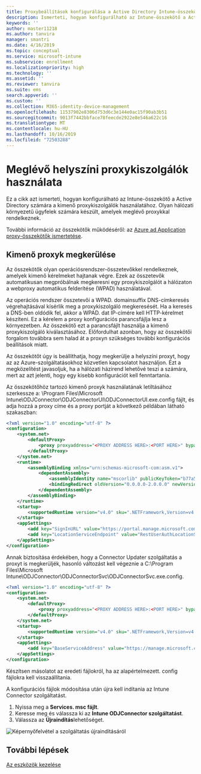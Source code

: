 ```yaml
---
title: Proxybeállítások konfigurálása a Active Directory Intune-összekötőhöz
description: Ismerteti, hogyan konfigurálható az Intune-összekötő a Active Directory számára a meglévő helyszíni proxykiszolgálók használata esetén.
keywords: ''
author: master11218
ms.author: tanvira
manager: smantri
ms.date: 4/16/2019
ms.topic: conceptual
ms.service: microsoft-intune
ms.subservice: enrollment
ms.localizationpriority: high
ms.technology: ''
ms.assetid: ''
ms.reviewer: tanvira
ms.suite: ems
search.appverid: ''
ms.custom: ''
ms.collection: M365-identity-device-management
ms.openlocfilehash: 11537902e8306d753d6c3e144e0ac15f90ab3b51
ms.sourcegitcommit: 9013f7442bbface78feecde2922e8e546a622c16
ms.translationtype: MT
ms.contentlocale: hu-HU
ms.lasthandoff: 10/16/2019
ms.locfileid: "72503288"
---
```

# <a name="work-with-existing-on-premises-proxy-servers"></a>Meglévő helyszíni proxykiszolgálók használata

Ez a cikk azt ismerteti, hogyan konfigurálható az Intune-összekötő a Active Directory számára a kimenő proxykiszolgálók használatához. Olyan hálózati környezetű ügyfelek számára készült, amelyek meglévő proxykkal rendelkeznek.

További információ az összekötők működéséről: az [Azure ad Application proxy-összekötők ismertetése](https://docs.microsoft.com/azure/active-directory/manage-apps/application-proxy-connectors).

## <a name="bypass-outbound-proxies"></a>Kimenő proxyk megkerülése

Az összekötők olyan operációsrendszer-összetevőkkel rendelkeznek, amelyek kimenő kérelmeket hajtanak végre. Ezek az összetevők automatikusan megpróbálnak megkeresni egy proxykiszolgálót a hálózaton a webproxy automatikus felderítése (WPAD) használatával.

Az operációs rendszer összetevői a WPAD. domainsuffix DNS-címkeresés végrehajtásával kísérlik meg a proxykiszolgáló megkeresését. Ha a keresés a DNS-ben oldódik fel, akkor a WPAD. dat IP-címére kell HTTP-kérelmet készíteni. Ez a kérelem a proxy konfigurációs parancsfájlja lesz a környezetben. Az összekötő ezt a parancsfájlt használja a kimenő proxykiszolgáló kiválasztásához. Előfordulhat azonban, hogy az összekötői forgalom továbbra sem halad át a proxyn szükséges további konfigurációs beállítások miatt.

Az összekötőt úgy is beállíthatja, hogy megkerülje a helyszíni proxyt, hogy az az Azure-szolgáltatásokhoz közvetlen kapcsolatot használjon. Ezt a megközelítést javasoljuk, ha a hálózati házirend lehetővé teszi a számára, mert az azt jelenti, hogy egy kisebb konfigurációt kell fenntartania.

Az összekötőhöz tartozó kimenő proxyk használatának letiltásához szerkessze a: \Program Files\Microsoft Intune\ODJConnector\ODJConnectorUI\ODJConnectorUI.exe.config fájlt, és adja hozzá a proxy címe és a proxy portját a következő példában látható szakaszban:

```xml
<?xml version="1.0" encoding="utf-8" ?>
<configuration>
    <system.net>  
        <defaultProxy>   
            <proxy proxyaddress="<PROXY ADDRESS HERE>:<PORT HERE>" bypassonlocal="True" usesystemdefault="True"/>   
        </defaultProxy>  
    </system.net>
    <runtime>
        <assemblyBinding xmlns="urn:schemas-microsoft-com:asm.v1">
            <dependentAssembly>
                <assemblyIdentity name="mscorlib" publicKeyToken="b77a5c561934e089" culture="neutral"/>
                <bindingRedirect oldVersion="0.0.0.0-2.0.0.0" newVersion="4.6.0.0" />
            </dependentAssembly>
        </assemblyBinding>
    </runtime>
    <startup> 
        <supportedRuntime version="v4.0" sku=".NETFramework,Version=v4.6" />
    </startup>
    <appSettings>
        <add key="SignInURL" value="https://portal.manage.microsoft.com/Home/ClientLogon"/>
        <add key="LocationServiceEndpoint" value="RestUserAuthLocationService/RestUserAuthLocationService/ServiceAddresses"/>
    </appSettings>
</configuration>
```

Annak biztosítása érdekében, hogy a Connector Updater szolgáltatás a proxyt is megkerüljék, hasonló változást kell végeznie a C:\Program Files\Microsoft Intune\ODJConnector\ODJConnectorSvc\ODJConnectorSvc.exe.config.

```xml
<?xml version="1.0" encoding="utf-8" ?>
<configuration>
    <system.net>  
        <defaultProxy>   
            <proxy proxyaddress="<PROXY ADDRESS HERE>:<PORT HERE>" bypassonlocal="True" usesystemdefault="True"/>   
        </defaultProxy>  
    </system.net>
    <startup>
        <supportedRuntime version="v4.0" sku=".NETFramework,Version=v4.6" />
    </startup>
    <appSettings>
        <add key="BaseServiceAddress" value="https://manage.microsoft.com/" />
    </appSettings>
</configuration>
```

Készítsen másolatot az eredeti fájlokról, ha az alapértelmezett. config fájlokra kell visszaállítania.

A konfigurációs fájlok módosítása után újra kell indítania az Intune Connector szolgáltatást. 

1. Nyissa meg a **Services. msc fájlt**.
2. Keresse meg és válassza ki az **Intune ODJConnector szolgáltatást**.
3. Válassza az **Újraindítás**lehetőséget.

![Képernyőfelvétel a szolgáltatás újraindításáról](./media/autopilot-hybrid-connector-proxy/service-restart.png)


## <a name="next-steps"></a>További lépések

[Az eszközök kezelése](../remote-actions/device-management.md)